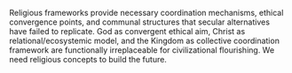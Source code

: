 Religious frameworks provide necessary coordination mechanisms, ethical convergence points, and communal structures that secular alternatives have failed to replicate. 
God as convergent ethical aim, Christ as relational/ecosystemic model, and the Kingdom as collective coordination framework are functionally irreplaceable for civilizational flourishing. 
We need religious concepts to build the future.